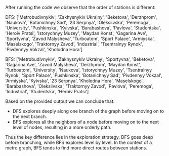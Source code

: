 After running the code we observe that the order of stations is different:

DFS: ['Metrobudivnykiv', 'Zakhysnykiv Ukrainy', 'Beketova', 'Derzhprom', 'Naukova', 'Botanichnyy Sad', '23 Serpnya', 'Oleksiivska', 'Peremoga', 'University', 'Pushkinska', 'Kyivska', 'Barabashova', 'Pavlova', 'Studentska', 'Heroiv Pratsi', 'Istorychnyy Muzey', 'Maydan Konst', 'Gagarina Ave', 'Sportyvna', 'Zavod Malysheva', 'Turboatom', 'Sport Palace', 'Armiyska', 'Maselskogo', 'Traktornyy Zavod', 'Industrial', 'Tsentralnyy Rynok', 'Pivdennyy Vokzal', 'Kholodna Hora']

BFS: ['Metrobudivnykiv', 'Zakhysnykiv Ukrainy', 'Sportyvna', 'Beketova', 'Gagarina Ave', 'Zavod Malysheva', 'Derzhprom', 'Maydan Konst', 'Turboatom', 
'University', 'Naukova', 'Istorychnyy Muzey', 'Tsentralnyy Rynok', 'Sport Palace', 'Pushkinska', 'Botanichnyy Sad', 'Pivdennyy Vokzal', 'Armiyska', 'Kyivska', '23 Serpnya', 'Kholodna Hora', 'Maselskogo', 'Barabashova', 'Oleksiivska', 'Traktornyy Zavod', 'Pavlova', 'Peremoga', 'Industrial', 'Studentska', 'Heroiv Pratsi']

Based on the provided output we can conclude that:

- DFS explores deeply along one branch of the graph before moving on to the next branch.
- BFS explores all the neighbors of a node before moving on to the next level of nodes,  resulting in a more orderly path.

Thus the key difference lies in the exploration strategy. DFS goes deep before branching, while BFS explores level by level.
In the context of a metro graph, BFS tends to find more direct routes between stations.
